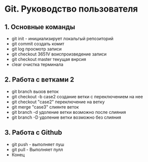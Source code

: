 # Git. Руководство пользователя
## 1. Основные команды 
* git init - инициализирует локальгый репозиторий
*  git commit создать комит
* git log просмотр записи
* git checkout 3651V воиспроизведение записи 
* git checkout master текущая внрсия
* clear очистка терминала
## 2. Работа с ветками 2
* git branch вызов веток
* git checkout -b case2 создание ветки с переключением на нее
* git checkout "case2" переключение на ветку 
* git merge "case3" слиянте веток
* git branch -d удоление ветки возможно после слияния 
* git branch -D удоление ветки возможно без слияния
## 3. Работа с Github 
* git push - выполняет пуш
* git pull - Выполняет пулл
* Конец